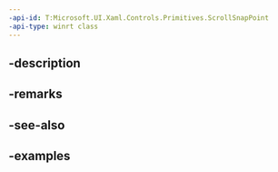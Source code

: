 ```yaml
---
-api-id: T:Microsoft.UI.Xaml.Controls.Primitives.ScrollSnapPoint
-api-type: winrt class
---
```


## -description

## -remarks

## -see-also

## -examples

